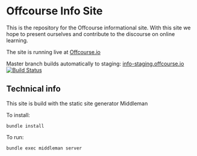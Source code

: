 # Offcourse Info Site

This is the repository for the Offcourse informational site. With this site we hope to present ourselves and contribute to the discourse on online learning.

The site is running live at [Offcourse.io](offcourse.io)

Master branch builds automatically to staging: [info-staging.offcourse.io](info-staging.offcourse.io)
[![Build Status](https://travis-ci.org/OffCourse/offcourse-info.svg?branch=master)](https://travis-ci.org/OffCourse/offcourse-info)

## Technical info

This site is build with the static site generator Middleman

To install:
```
bundle install
```

To run:
``` 
bundle exec middleman server
```